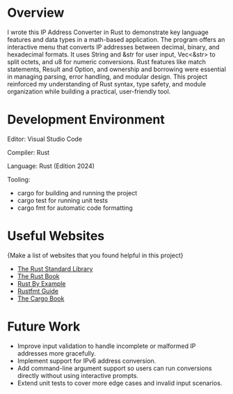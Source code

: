 # Overview

I wrote this IP Address Converter in Rust to demonstrate key language features and data types in a math-based application. The program offers an interactive menu that converts IP addresses between decimal, binary, and hexadecimal formats. It uses String and &str for user input, Vec<&str> to split octets, and u8 for numeric conversions. Rust features like match statements, Result and Option, and ownership and borrowing were essential in managing parsing, error handling, and modular design. This project reinforced my understanding of Rust syntax, type safety, and module organization while building a practical, user-friendly tool.


# Development Environment

Editor: Visual Studio Code

Compiler: Rust 

Language: Rust (Edition 2024)

Tooling:
- cargo for building and running the project
- cargo test for running unit tests
- cargo fmt for automatic code formatting

# Useful Websites

{Make a list of websites that you found helpful in this project}

- [The Rust Standard Library](https://doc.rust-lang.org/std/)
- [The Rust Book](https://doc.rust-lang.org/book/)
- [Rust By Example](https://doc.rust-lang.org/rust-by-example/)
- [Rustfmt Guide](https://github.com/rust-lang/rustfmt)
- [The Cargo Book](https://doc.rust-lang.org/cargo/) 

# Future Work

- Improve input validation to handle incomplete or malformed IP addresses more gracefully.
- Implement support for IPv6 address conversion.
- Add command-line argument support so users can run conversions directly without using interactive prompts.
- Extend unit tests to cover more edge cases and invalid input scenarios.
